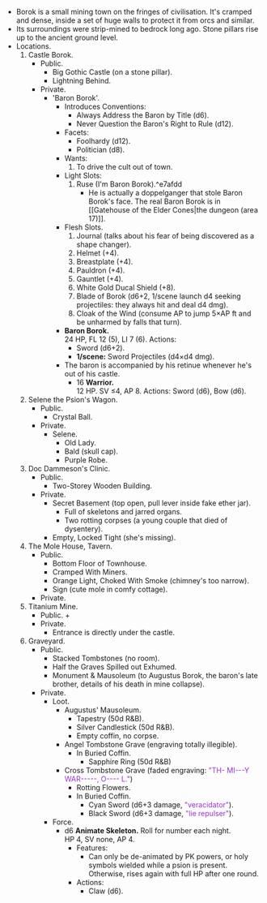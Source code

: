 + Borok is a small mining town on the fringes of civilisation. It's cramped and dense, inside a set of huge walls to protect it from orcs and similar.
+ Its surroundings were strip-mined to bedrock long ago. Stone pillars rise up to the ancient ground level.
+ Locations.
	1. Castle Borok.
		+ Public.
			+ Big Gothic Castle (on a stone pillar).
			+ Lightning Behind.
		+ Private.
			+ 'Baron Borok'.
				+ Introduces Conventions:
					+ Always Address the Baron by Title (d6).
					+ Never Question the Baron's Right to Rule (d12).
				+ Facets:
					+ Foolhardy (d12).
					+ Politician (d8).
				+ Wants:
					1. To drive the cult out of town.
				+ Light Slots:
					1. Ruse (I'm Baron Borok).^e7afdd
						+ He is actually a doppelganger that stole Baron Borok's face. The real Baron Borok is in [[Gatehouse of the Elder Cones|the dungeon (area 17)]]. 
				+ Flesh Slots.
					1. Journal (talks about his fear of being discovered as a shape changer).
					2. Helmet (+4).
					3. Breastplate (+4).
					4. Pauldron (+4).
					5. Gauntlet (+4).
					6. White Gold Ducal Shield (+8).
					7. Blade of Borok (d6+2, 1/scene launch d4 seeking projectiles: they always hit and deal d4 dmg).
					8. Cloak of the Wind (consume AP to jump 5×AP ft and be unharmed by falls that turn).
				+ **Baron Borok.**<br>24 HP, FL 12 (5), LI 7 (6). Actions:
					+ Sword (d6+2).
					+ **1/scene:** Sword Projectiles (d4×d4 dmg).
				+ The baron is accompanied by his retinue whenever he's out of his castle.
					+ 16 **Warrior.**<br>12 HP. SV ≤4, AP 8. Actions: Sword (d6), Bow (d6).
	2. Selene the Psion's Wagon.
		+ Public.
			+ Crystal Ball.
		+ Private.
			+ Selene.
				+ Old Lady.
				+ Bald (skull cap).
				+ Purple Robe.
	3. Doc Dammeson's Clinic.
		+ Public.
			+ Two-Storey Wooden Building.
		+ Private.
			+ Secret Basement (top open, pull lever inside fake ether jar).
				+ Full of skeletons and jarred organs.
				+ Two rotting corpses (a young couple that died of dysentery).
			+ Empty, Locked Tight (she's missing).
	4. The Mole House, Tavern.
		+ Public.
			+ Bottom Floor of Townhouse.
			+ Cramped With Miners.
			+ Orange Light, Choked With Smoke (chimney's too narrow).
			+ Sign (cute mole in comfy cottage).
		+ Private.
	5. Titanium Mine.
		+ Public.
			+ 
		+ Private.
			+ Entrance is directly under the castle.
	6. Graveyard.
		+ Public.
			+ Stacked Tombstones (no room).
			+ Half the Graves Spilled out Exhumed.
			+ Monument & Mausoleum (to Augustus Borok, the baron's late brother, details of his death in mine collapse).
		+ Private.
			+ Loot.
				+ Augustus' Mausoleum.
					+ Tapestry (50d R&B).
					+ Silver Candlestick (50d R&B).
					+ Empty coffin, no corpse.
				+ Angel Tombstone Grave (engraving totally illegible).
					+ In Buried Coffin.
						+ Sapphire Ring (50d R&B) 
				+ Cross Tombstone Grave (faded engraving: <span style="color:darkorchid;">"TH- MI---Y WAR-----, O---- L."</span>)
					+ Rotting Flowers.
					+ In Buried Coffin.
						+ Cyan Sword (d6+3 damage,  <span style="color:darkorchid;">"veracidator"</span>).
						+ Black Sword (d6+3 damage,  <span style="color:darkorchid;">"lie repulser"</span>).
			+ Force.
				+ d6 **Animate Skeleton.** Roll for number each night.<br>HP 4, SV none, AP 4.
					+ Features:
						+ Can only be de-animated by PK powers, or holy symbols wielded while a psion is present.<br>Otherwise, rises again with full HP after one round. 
					+ Actions:
						+ Claw (d6).